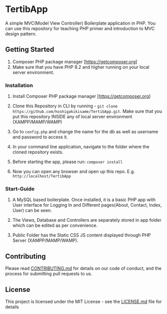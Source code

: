 # TertibApp

A simple MVC(Model View Controller) Boilerplate application in PHP. You can use this repository for teaching PHP primer and introduction to MVC design pattern.

## Getting Started

1. Composer PHP package manager [https://getcomposer.org]
2. Make sure that you have PHP 8.2 and higher running on your local server environment.

### Installation

1) Install Composer PHP package manager [https://getcomposer.org]

2) Clone this Repository in CLI by running - ```git clone https://github.com/hoshigakikisame/TertibApp.git```. Make sure that you put this repository INSIDE any of local server environment (XAMPP/MAMP/WAMP)

3) Go to ```config.php``` and change the name for the db as well as username and password to access it.

4) In your command line application, navigate to the folder where the cloned repository exists. 

5) Before starting the app, please run: ```composer install```

6) Now you can open any browser and open up this repo. E.g. ```http://localhost/TertibApp```

### Start-Guide

1) A MySQL based boilerplate. Once installed, it is a basic PHP app with User interface for Logging In and Different pages(About, Contact, Index, User) can be seen.

2) The Views, Database and Controllers are separately stored in app folder which can be edited as per convenience.

3) Public Folder has the Static CSS JS content displayed through PHP Server (XAMPP/MAMP/WAMP).


## Contributing

Please read [CONTRIBUTING.md](https://github.com/hoshigakikisame/TertibApp/blob/master/CONTRIBUTING.md) for details on our code of conduct, and the process for submitting pull requests to us.

## License

This project is licensed under the MIT License - see the [LICENSE.md](LICENSE.md) file for details
